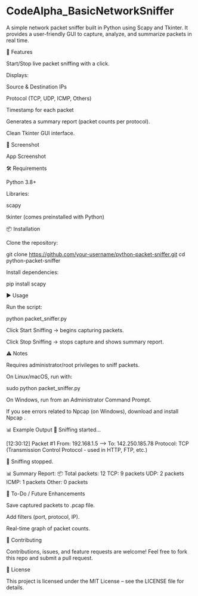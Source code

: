 # CodeAlpha_BasicNetworkSniffer
A simple network packet sniffer built in Python using Scapy and Tkinter. It provides a user-friendly GUI to capture, analyze, and summarize packets in real time.

🚀 Features

Start/Stop live packet sniffing with a click.

Displays:

Source & Destination IPs

Protocol (TCP, UDP, ICMP, Others)

Timestamp for each packet

Generates a summary report (packet counts per protocol).

Clean Tkinter GUI interface.

📸 Screenshot

App Screenshot

🛠️ Requirements

Python 3.8+

Libraries:

scapy

tkinter (comes preinstalled with Python)

📦 Installation

Clone the repository:

git clone https://github.com/your-username/python-packet-sniffer.git cd python-packet-sniffer

Install dependencies:

pip install scapy

▶️ Usage

Run the script:

python packet_sniffer.py

Click Start Sniffing → begins capturing packets.

Click Stop Sniffing → stops capture and shows summary report.

⚠️ Notes

Requires administrator/root privileges to sniff packets.

On Linux/macOS, run with:

sudo python packet_sniffer.py

On Windows, run from an Administrator Command Prompt.

If you see errors related to Npcap (on Windows), download and install Npcap .

📊 Example Output 🚀 Sniffing started...

[12:30:12] Packet #1 From: 192.168.1.5 --> To: 142.250.185.78 Protocol: TCP (Transmission Control Protocol - used in HTTP, FTP, etc.)

🛑 Sniffing stopped.

📊 Summary Report: 📦 Total packets: 12 TCP: 9 packets UDP: 2 packets ICMP: 1 packets Other: 0 packets

📌 To-Do / Future Enhancements

Save captured packets to .pcap file.

Add filters (port, protocol, IP).

Real-time graph of packet counts.

🤝 Contributing

Contributions, issues, and feature requests are welcome! Feel free to fork this repo and submit a pull request.

📜 License

This project is licensed under the MIT License – see the LICENSE file for details.
